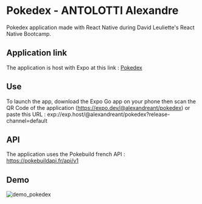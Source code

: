 # Pokedex - ANTOLOTTI Alexandre

Pokedex application made with React Native during David Leuliette's React Native Bootcamp.

## Application link

The application is host with Expo at this link : [Pokedex](https://expo.dev/@alexandreant/pokedex)

## Use

To launch the app, download the Expo Go app on your phone then scan the QR Code of the application (https://expo.dev/@alexandreant/pokedex) or paste this URL : exp://exp.host/@alexandreant/pokedex?release-channel=default

## API

The application uses the Pokebuild french API : https://pokebuildapi.fr/api/v1

## Demo

![demo_pokedex](https://user-images.githubusercontent.com/75270856/218515542-94ad44e8-0c2c-4a9d-81ce-a4c728731ce4.gif)
